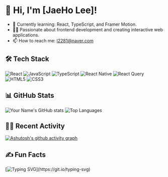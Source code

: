 # 👋 Hi, I'm [JaeHo Lee]!

- 🌱 Currently learning: React, TypeScript, and Framer Motion.
- 👩‍💻 Passionate about frontend development and creating interactive web applications.
- 📫 How to reach me: [l2281@naver.com](mailto:l2281@naver.com)

## 🛠 Tech Stack
![React](https://img.shields.io/badge/-React-61DAFB?style=flat-square&logo=React&logoColor=white)
![JavaScript](https://img.shields.io/badge/-JavaScript-F7DF1E?style=flat-square&logo=JavaScript&logoColor=black)
![TypeScript](https://img.shields.io/badge/-TypeScript-007ACC?style=flat-square&logo=TypeScript&logoColor=white)
![React Native](https://img.shields.io/badge/-React%20Native-35495E?style=flat-square&logo=React&logoColor=white) 
![React Query](https://img.shields.io/badge/-React%20Query-FF4154?style=flat-square&logo=ReactQuery&logoColor=white)
![HTML5](https://img.shields.io/badge/-HTML5-E34F26?style=flat-square&logo=HTML5&logoColor=white)
![CSS3](https://img.shields.io/badge/-CSS3-1572B6?style=flat-square&logo=CSS3&logoColor=white)


## 📊 GitHub Stats
![Your Name's GitHub stats](https://github-readme-stats.vercel.app/api?username=jaeho9&show_icons=true&theme=radical)
![Top Languages](https://github-readme-stats.vercel.app/api/top-langs/?username=jaeho9&layout=compact&theme=radical)

## 🏃‍♂️ Recent Activity
[![Ashutosh's github activity graph](https://github-readme-activity-graph.vercel.app/graph?username=jaeho9&theme=dracula)](https://github.com/ashutosh00710/github-readme-activity-graph)

## ✍️ Fun Facts
[![Typing SVG](https://readme-typing-svg.demolab.com?font=Fira+Code&size=20&pause=1000&color=FF5733&center=true&vCenter=true&width=500&lines=I+love+creating+interactive+websites!;React+is+my+go-to+framework.;Always+learning+new+tech!)](https://git.io/typing-svg)



